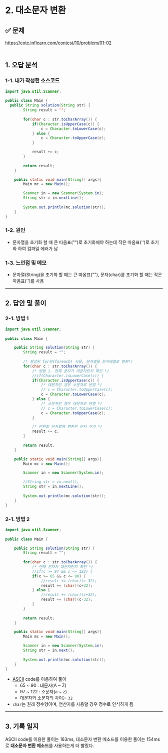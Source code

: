 # 2. 대소문자 변환

## ✅ 문제
https://cote.inflearn.com/contest/10/problem/01-02
<br><br>

## 1. 오답 분석
### 1-1. 내가 작성한 소스코드
```java
import java.util.Scanner;
  
public class Main {
  public String solution(String str) {
        String result = '';
        
        for(char c : str.toCharArray()) {
            if(Character.isUpperCase(c)) {
                c = Character.toLowerCase(c);
            } else {
                c = Character.toUpperCase(c);
            }

            result += c;
        }
        
        return result;
    }

    public static void main(String[] args){
        Main mc = new Main();

        Scanner in = new Scanner(System.in);
        String str = in.nextLine();
        
        System.out.println(mc.solution(str));
    }
}
```
### 1-2. 원인
- 문자열을 초기화 할 때 큰 따옴표("")로 초기화해야 하는데 작은 따옴표('')로 초기화 하여 컴파일 에러가 남

### 1-3. 느낀점 및 메모
- 문자열(String)을 초기화 할 때는 큰 따옴표(""), 문자(char)를 초기화 할 때는 작은 따옴표('')를 사용

---

## 2. 답안 및 풀이
### 2-1. 방법 1
```java
import java.util.Scanner;
  
public class Main {

    public String solution(String str) {
        String result = "";
        
        /* 향상된 for문(foreach) 사용, 문자열을 문자배열로 변환*/
        for(char c : str.toCharArray()) {
            /* 방법 1. 현재 문자가 대문자인지 확인 */
            //if(Character.isLowerCase(c)) {
            if(Character.isUpperCase(c)) {
                /* 대문자인 경우 소문자로 변경 */
                // c = Character.toUpperCase(c);
                c = Character.toLowerCase(c);
            } else {
                /* 소문자인 경우 대문자로 변경 */
                // c = Character.toLowerCase(c);
                c = Character.toUpperCase(c);
            }

            /* 반환할 문자열에 변환한 문자 추가 */
            result += c;
        }
        
        return result;
    }

    public static void main(String[] args){
        Main mc = new Main();

        Scanner in = new Scanner(System.in);

        //String str = in.next();
        String str = in.nextLine();
        
        System.out.println(mc.solution(str));
    }
}
```

### 2-1. 방법 2
```java
import java.util.Scanner;
  
public class Main {

    public String solution(String str) {
        String result = "";
        
        for(char c : str.toCharArray()) {
            /* 현재 문자가 대문자인지 확인 */
            //if(c >= 97 && c <= 122) {
            if(c >= 65 && c <= 90) {
                //result += (char)(c-32);
                result += (char)(c+32);
            } else {
                //result += (char)(c+32);
                result += (char)(c-32);
            }
        }
        
        return result;
    }

    public static void main(String[] args){
        Main mc = new Main();

        Scanner in = new Scanner(System.in);
        String str = in.next();
        
        System.out.println(mc.solution(str));
    }
}
```
- [ASCII](https://ko.wikipedia.org/wiki/ASCII) code를 이용하여 풀이
  + 65 ~ 90 : 대문자(A ~ Z)
  + 97 ~ 122 : 소문자(a ~ z)
  + 대문자와 소문자의 차이는 `32`
- `char`는 원래 정수형이며, 연산자를 사용할 경우 정수로 인식하게 됨

---

## 3. 기록 일지
ASCII code를 이용한 풀이는 163ms, 대소문자 변환 메소드를 이용한 풀이는 154ms로 **대소문자 변환 메소드**를 사용하는게 더 빨랐다.
